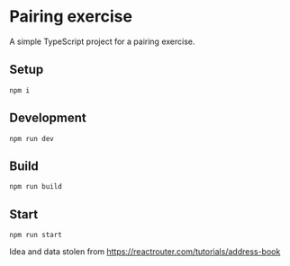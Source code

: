 # Pairing exercise

A simple TypeScript project for a pairing exercise.

## Setup

`npm i`

## Development

`npm run dev`

## Build

`npm run build`

## Start

`npm run start`

Idea and data stolen from https://reactrouter.com/tutorials/address-book
